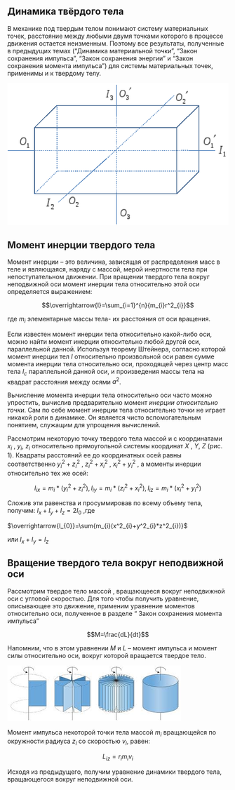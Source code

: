 ## Динамика твёрдого тела 
В механике под твердым телом понимают систему материальных точек, расстояние между любыми двумя точками которого в процессе движения остается неизменным. Поэтому все результаты, полученные в предыдущих темах (“Динамика материальной точки”, “Закон сохранения импульса”, “Закон сохранения энергии” и “Закон сохранения момента импульса”) для системы материальных точек, применимы и к твердому телу.  

![](./photo09/Pasted%20image%2020240409202209.png)
## Момент инерции твердого тела
Момент инерции – это величина, зависящая от распределения масс в теле и являющаяся, наряду с массой, мерой инертности тела при непоступательном движении. При вращении твердого тела вокруг неподвижной оси момент инерции тела относительно этой оси определяется выражением:  
  
$$\overrightarrow{I}=\sum_{i=1}^{n}{m_{i}r^2_{i}}$$  
  
где $m_i$ элементарные массы тела- их расстояния от оси вращения.  
  
Если известен момент инерции тела относительно какой-либо оси, можно найти момент инерции относительно любой другой оси, параллельной данной. Используя теорему Штейнера, согласно которой момент инерции тел $I$ относительно произвольной оси равен сумме момента инерции тела относительно оси, проходящей через центр масс тела $I_c$ параллельной данной оси, и произведения массы тела на квадрат расстояния между осями $a^2$.  
  
Вычисление момента инерции тела относительно оси часто можно упростить, вычислив предварительно момент _инерции относительно точки_. Сам по себе момент инерции тела относительно точки не играет никакой роли в динамике. Он является чисто вспомогательным понятием, служащим для упрощения вычислений.  
  
  
Рассмотрим некоторую точку твердого тела массой и с координатами $x_i$ , $y_i$, $z_i$ относительно прямоугольной системы координат $X$ , $Y$, $Z$ (рис. 1). Квадраты расстояний ее до координатных осей равны соответственно $y^2_i+z^2_i$ , $z^2_i+x^2_i$ , $x^2_i+y^2_i$ , а моменты инерции относительно тех же осей:  
  
$$I_{ix}=m_i*(y^2_i+z^2_i),I_{iy}=m_i*(z^2_i+x^2_i),I_{iz}=m_i*(x^2_i+y^2_i)$$  
  
Сложив эти равенства и просуммировав по всему объему тела, получим: $I_x+I_y+I_z=2I_0$ ,где  
  
$\overrightarrow{I_{0}}=\sum{m_{i}(x^2_{i}+y^2_{i}*z^2_{i})}$  
  
или $I_x+I_y=I_z$  
  
## Вращение твердого тела вокруг неподвижной оси
  
Рассмотрим твердое тело массой , вращающееся вокруг неподвижной оси с угловой скоростью. Для того чтобы получить уравнение, описывающее это движение, применим уравнение моментов относительно оси, полученное в разделе “ Закон сохранения момента импульса”  
  
$$M=\frac{dL}{dt}$$  
  
Hапомним, что в этом уравнении $M$ и $L$ – момент импульса и момент силы относительно оси, вокруг которой вращается твердое тело.  

![](./photo09/Pasted%20image%2020240409202359.png)

Момент импульса некоторой точки тела массой $m_i$ вращающейся по окружности радиуса $z_i$ со скоростью $v_i$, равен:  
  
$$L_{iz}=r_{i}m_{i}v_{i}$$  
  
Исходя из предыдущего, получим уравнение динамики твердого тела, вращающегося вокруг неподвижной оси.
